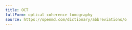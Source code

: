 ```yaml
---
title: OCT
fullForm: optical coherence tomography
source: https://openmd.com/dictionary/abbreviations/o
---
```

